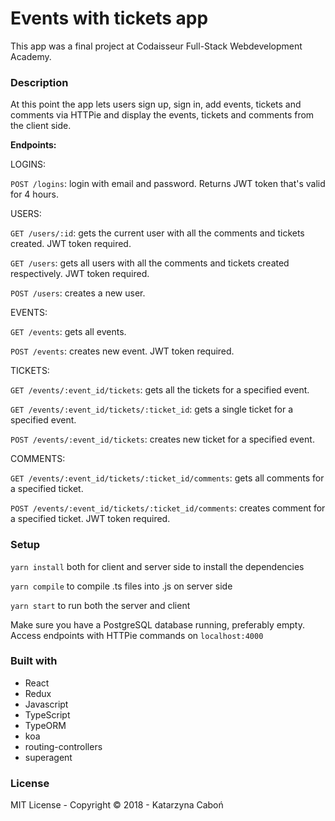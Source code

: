 # Events with tickets app

This app was a final project at Codaisseur Full-Stack Webdevelopment Academy. 

### Description
At this point the app lets users sign up, sign in, add events, tickets and comments via HTTPie and display the events, tickets and comments from the client side.


**Endpoints:**

LOGINS:

`POST /logins`: login with email and password. Returns JWT token that's valid for 4 hours.

USERS:

`GET /users/:id`: gets the current user with all the comments and tickets created. JWT token required.

`GET /users`: gets all users with all the comments and tickets created respectively. JWT token required.

`POST /users`: creates a new user.

EVENTS:

`GET /events`: gets all events. 

`POST /events`: creates new event. JWT token required.

TICKETS:

`GET /events/:event_id/tickets`: gets all the tickets for a specified event.

`GET /events/:event_id/tickets/:ticket_id`: gets a single ticket for a specified event.

`POST /events/:event_id/tickets`: creates new ticket for a specified event. 

COMMENTS:

`GET /events/:event_id/tickets/:ticket_id/comments`: gets all comments for a specified ticket.

`POST /events/:event_id/tickets/:ticket_id/comments`: creates comment for a specified ticket. JWT token required. 


### Setup

`yarn install` both for client and server side to install the dependencies

`yarn compile` to compile .ts files into .js on server side

`yarn start` to run both the server and client

Make sure you have a PostgreSQL database running, preferably empty.
Access endpoints with HTTPie commands on `localhost:4000`


### Built with
- React 
- Redux
- Javascript
- TypeScript
- TypeORM
- koa
- routing-controllers
- superagent

### License
MIT License - Copyright © 2018 - Katarzyna Caboń
